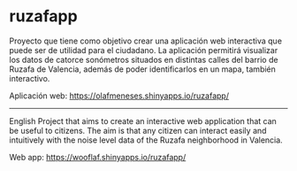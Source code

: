 # ruzafapp
Proyecto que tiene como objetivo crear una aplicación web interactiva que puede ser de utilidad para el ciudadano. La aplicación permitirá visualizar los datos de catorce sonómetros situados en distintas calles del barrio de Ruzafa de Valencia, además de poder identificarlos en un mapa, también interactivo. 

Aplicación web: https://olafmeneses.shinyapps.io/ruzafapp/

----------------------------------------------------------------
English
Project that aims to create an interactive web application that can be useful to citizens. The aim is that any citizen can interact easily and intuitively with the noise level data of the Ruzafa neighborhood in Valencia.

Web app: https://wooflaf.shinyapps.io/ruzafapp/
